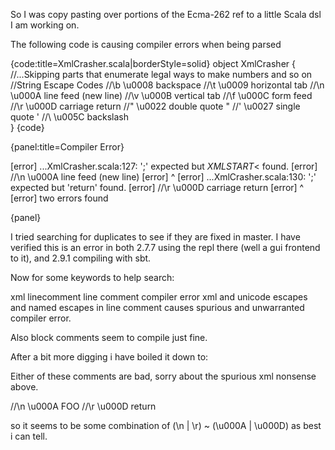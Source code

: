 So I was copy pasting over portions of the Ecma-262 ref to a little Scala dsl I am working on.

The following code is causing compiler errors when being parsed

{code:title=XmlCrasher.scala|borderStyle=solid}
object XmlCrasher {
    //...Skipping parts that enumerate legal ways to make numbers and so on
    //String Escape Codes
    //\b \u0008 backspace <BS>
    //\t \u0009 horizontal tab <HT>
    //\n \u000A line feed (new line) <LF>
    //\v \u000B vertical tab <VT>
    //\f \u000C form feed <FF>
    //\r \u000D carriage return <CR>
    //\" \u0022 double quote "
    //\' \u0027 single quote '
    //\\ \u005C backslash \
}
{code}


{panel:title=Compiler Error}

[error] ...XmlCrasher.scala:127: ';' expected but $XMLSTART$< found.
[error]     //\n \u000A line feed (new line) <LF>
[error]                                      ^
[error] ...XmlCrasher.scala:130: ';' expected but 'return' found.
[error]     //\r \u000D carriage return <CR>
[error]                          ^
[error] two errors found

{panel}


I tried searching for duplicates to see if they are fixed in master. I have verified this is an error in both 2.7.7 using the repl there (well a gui frontend to it), and 2.9.1 compiling with sbt.

Now for some keywords to help search:

xml linecomment line comment compiler error
xml and unicode escapes and named escapes in line comment causes spurious and unwarranted compiler error.

Also block comments seem to compile just fine.




After a bit more digging i have boiled it down to:

Either of these comments are bad, sorry about the spurious xml nonsense above.

//\n \u000A FOO
//\r \u000D return

so it seems to be some combination of (\n | \r) ~ (\u000A | \u000D) as best i can tell.

